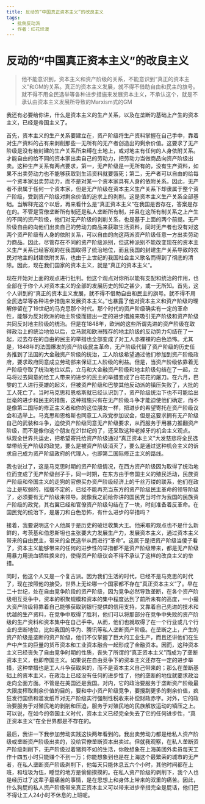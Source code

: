 ```yaml
---
title: 反动的“中国真正资本主义”的改良主义
tags:
  - 批倒反动派
  - 作者：红花烂漫
---
```


# 反动的“中国真正资本主义”的改良主义

> 他不能意识到，资本主义和资产阶级的关系，不能意识到“真正的资本主义”和GM的关系。真正的资本主义发展，就不得不借助自由和民主的旗号。就不得不用全民选举等各种进步措施来发展资本主义，不承认这个，就是不承认由资本主义发展所导致的Marxism式的GM

我还有必要给你讲，什么是资本主义的生产关系，以及在垄断的基础上产生的资本主义，已经是帝国主义了。


首先，资本主义的生产关系要建立在，资产阶级将生产资料掌握在自己手中，靠着对生产资料的占有来剥削那些一无所有的无产者创造出的剩余价值。这要求了无产阶级是没有被封建的生产关系所束缚在土地上，或对地主有任何的人身依附关系。才能自由的给不同的资本家出卖自己的劳动力，把劳动力当做商品向资产阶级出卖。这种生产关系有两点要求，第一，无产阶级是一无所有的，没有生产资料，如果不出卖劳动力也不能够获取到生活资料就要饿死；第二，无产者可以自由的给每一个资本家出卖劳动力，而不是对某一个资本家具有人身的依附关系。因此，无产者不隶属于任何一个资本家，但是无产阶级在资本主义生产关系下却隶属于整个资产阶级，受到资产阶级对剩余价值的追求上的剥削。这是资本主义生产关系全部基础。当解释完这个以后，再来看什么是“真正资本主义”在我国是否存在，答案是存在的。不管是官僚垄断所有制还是私人垄断所有制，并且在这所有制关系之上产生的不同的资产阶级，他们对无产阶级的剥削关系，也是基于上面的两个前提。无产阶级自由的向他们出卖自己的劳动力商品来获取生活资料，同时无产者也没有对这两个资产阶级有人身的依附关系，可以自由的向这两派资产阶级任意一方出卖劳动力商品。因此，尽管存在不同的资产阶级派别，但这种派别不能改变现在的资本主义生产关系已经客观的在我国取得了统治地位，而且我国的封建生产关系导致的农民对地主的封建依附关系，也由于上世纪的我国社会主义歌名而得到了彻底的清除。因此，现在我们国家的资本主义，就是“真正的资本主义”。


现在开始对上面的观点进行批判。他这个观点对你所以能有支配和统治的作用，也全部在于你个人对资本主义的全部的发展历史的知之甚少，或一无所知。首先，这个人讲到的“真正的资本主义发展，就不得不借助自由和民主的旗号。就不得不用全民选举等各种进步措施来发展资本主义。”也暴露了他对资本主义和资产阶级的理解停留在了19世纪的马克思那个时代。那个时代的资产阶级确实有一定的革命性，能够为反对欧洲的地主阶级而提出一定的进步措施来吸引无产阶级和资产阶级共同反对地主阶级的统治。但是在1848年，欧洲的这些所谓先进的资产阶级在取得政治上的统治地位以后，立马就和欧洲残存的地主阶级的反动势力勾结在了一起，过去存在的自由的民主的举措也全部变成了对工人赤裸裸的白色恐怖。尤其是，1848年的法国爆发的资产阶级民主革命，无产阶级代替了资产阶级的历史任务推到了法国的大金融资产阶级的统治，工人阶级希望通过他们参加到资产阶级政府，要求政府同意成立劳动部来保证工人阶级的利益。但是，当资产阶级依靠着无产阶级夺取了统治地位以后，立马和大金融资产阶级和地主阶级勾结在了一起，立马将过去同意的给工人带来的进步的民主的举措变成了白花花的屠刀。在六月，巴黎的工人进行英雄的起义，但被资产阶级和巴黎其他反动派的镇压失败了，大批的工人死亡了。当时马克思和恩格斯就已经认识到了，资产阶级统治下也不可能给出丝毫的进步和民主的措施，这种措施只有在无产阶级斗争才能迫使他们确定，而不是像第二国际的修正主义者和你的这位朋友一样，把进步的希望寄托在资产阶级议会和选举上。马克思和恩格斯也同意工人政党参加议会，但是这要求拥有无产阶级自己的武装和斗争，迫使资产阶级同意无产阶级要求，从而服务于用暴力推翻资产阶级，而不是像你这个朋友在21世纪的了，还采取这种老掉牙的机会主义观点。纵观全世界共运史，把希望寄托给资产阶级通过“真正资本主义”大发慈悲将全民选举带给无产阶级的政党，要么是被资产阶级消灭了，要么是通过这种机会主义的诉求自己成为资产阶级政府的代理人，也即第二国际修正主义的路线。


我也说过了，这是马克思时期的资产阶级情况，在西方资产阶级因为取得了统治地位而变成了无产阶级刽子手，同一时期，在东方由于帝国主义的殖民活动，民族资产阶级和帝国主义的走狗的官僚买办资产阶级经济上的千丝万缕的联系，他们在政治上是软弱的，摇摆不定的，已经不能再充当东方的资产阶级民主革命的领导阶级了，必须要有无产阶级来领导。就像我之前给你讲的国民党当时作为我国的民族资产阶级的政党，其右翼已经和官僚资产阶级勾结在了一块，时刻准备着反革命。在国民党的统治下，是屠刀和白色恐怖，有什么进步的举措吗？


接着，我要说明这个人他属于是历史的破烂收集大王。他采取的观点也不是什么新鲜的，考茨基和伯恩斯坦也主张要大力发展生产力，发展资本主义，通过资本主义带来的自由民主，带来的全民选举从而进行“革命”。这属于是把资产阶级当傻子看了，资本主义能够带来的任何的进步性的举措都不是资产阶级带来，都是无产阶级用暴力用流血牺牲换来的，使得资产阶级议会不得不承认了这样的改良主义的举措。


同时，他这个人又是一个复古派。因为我们生活的时代，已经不是马克思的时代了，现在按照他的接受，世界上无论哪一个国家都不存在“真正资本主义”了。早在二十世纪，处在自由竞争阶段的资产阶级，因为竞争必然导致垄断，在各个资产阶级相互竞争中，资本的积聚规模和资本的集中程度达到了前所未有的高度，一小撮大资产阶级将靠着自己能够获取到银行提供的信用支持，又靠着自己先进的技术和优越的生产资料，在竞争中取得了胜利，他们可以将那部分在竞争中失败的资产阶级的生产资料和资本集中在自己手中。从而，他们也就取得了在一个行业或几个行业的垄断地位，比如我国的华为、腾讯等私人垄断资产阶级。在垄断之上，产生的资产阶级是垄断的资产阶级，他们不仅掌握了巨大的工业生产，而且还讲他们在生产中产生的巨量的货币资本和工业资本融合一起形成了金融资本。因而，这种资本主义已经丧失了自由竞争时期的性质，丧失了所谓的“真正资本主义”而成为了垄断资本主义，也即帝国主义。如果说在自由竞争下的资本主义还存在一定的进步举措，这种举措也是工人斗争获取来的，而不是资本主义自己带来的；那么在垄断基础上的资本主义，在政治上已经没有任何的进步性了，他的垄断的地位就要求政治走向全面方面。不管是在美国还是我国。对内，它的政治要服务于垄断资产阶级最大限度榨取剩余价值的目的，要和中小资产阶级竞争，要搜刮更多的剩余价值，疯狂发行国债和滥发纸币对无产阶级实行强制性税收来补偿财政赤字。对外，它的政治要服务于对殖民地的剥削和压迫，服务于对殖民地的民族解放运动的镇压之上。可以说，在如今的帝国主义时代，资本主义已经完全失去了它的任何进步性，“真正资本主义”在全世界都是不存在的。


最后，我讲一下我参加劳动实践这快两年看到的。我出卖劳动力都是给私人资产阶级或垄断资产阶级出卖的，没给官僚垄断资本出卖过。但就我观察，在私人垄断资产阶级剥削下，无产阶级过着猪狗不如的生活，你敢想象在上海美团外卖员每天工作十四五小时只能赚个不到一万；你能想象到也是在上海这个最繁荣的城市的无产者，在私人垄断资产阶级剥削下，他每天只能休息五六个小时，其他时间都在上班，和垃圾为伍，睡觉的地方是偷偷摸摸的。在私人资产阶级的剥削下，我个人也是经历过了这辈子最痛苦的事情，是在思想上和身体上带来的双重的痛苦。因此，什么狗屁的私人资产阶级带来真正资本主义可以带来进步举措完全是屁话，他们巴不得让工人24小时不休息的上班呢。